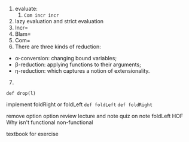 1. evaluate:
   1.  `Com incr incr  `
2. lazy evaluation and strict evaluation
3. Incr=
4. Blam=
5. Com=
6. There are three kinds of reduction:
  - α-conversion: changing bound variables;
  - β-reduction: applying functions to their arguments;
  - η-reduction: which captures a notion of extensionality.
7. 
```
def drop(l)
```
implement foldRight or foldLeft
`def foldLeft`
`def foldRight`

remove option
option
review lecture and note
quiz on note
foldLeft
HOF
Why isn't functional
non-functional

textbook for exercise

